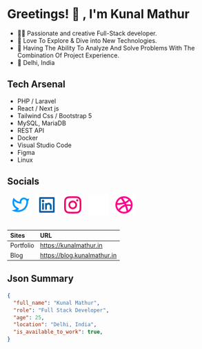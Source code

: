 # Greetings! 👋 , I'm Kunal Mathur

- 👨‍💻 Passionate and creative Full-Stack developer. 
- 🚀 Love To Explore & Dive into New Technologies.
- 🎯 Having The Ability To Analyze And Solve Problems With The Combination Of Project Experience.
- 📍 Delhi, India

## Tech Arsenal

- PHP / Laravel
- React / Next js
- Tailwind Css / Bootstrap 5
- MySQL, MariaDB
- REST API
- Docker
- Visual Studio Code
- Figma
- Linux

## Socials

<div>
 &nbsp;
 <a href="https://twitter.com/iKunalmathur" alt="Twitter"><img alt="" src="https://github.com/iKunalmathur/iKunalmathur/blob/master/assets/icons/twitter-line.svg"></a>
  &nbsp;
  <a href="https://www.linkedin.com/in/ikunalmathur" alt="Linkedin"><img alt="" src="https://github.com/iKunalmathur/iKunalmathur/blob/master/assets/icons/linkedin-box-line.svg"></a>
   &nbsp;
   <a href="https://instagram.com/iKunalmathur" alt="Instagram"><img alt="" src="https://github.com/iKunalmathur/iKunalmathur/blob/master/assets/icons/instagram-line.svg"></a>
    &nbsp;
    <a href="https://www.behance.net/ikunalmathur" alt="Behance"><img alt="" src="https://github.com/iKunalmathur/iKunalmathur/blob/master/assets/icons/behance-line.svg"></a>
     &nbsp;
     <a href="https://dribbble.com/iKunalmathur" alt="Dribbble"><img alt="" src="https://github.com/iKunalmathur/iKunalmathur/blob/master/assets/icons/dribbble-line.svg"></a>
      &nbsp;
 <div>
  
<br />

| Sites      | URL |
| :---        |    :---  |
| Portfolio  | https://kunalmathur.in |
| Blog  | https://blog.kunalmathur.in |

## Json Summary
  
```json
{
  "full_name": "Kunal Mathur",
  "role": "Full Stack Developer",
  "age": 25,
  "location": "Delhi, India",
  "is_available_to_work": true,
}
```

